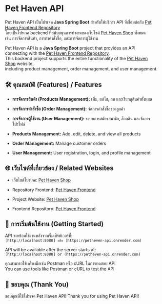 # Pet Haven API

Pet Haven API เป็นโปรเจค **Java Spring Boot** สำหรับให้บริการ API ที่เชื่อมต่อกับ [Pet Haven Frontend Repository](https://github.com/Patiz-pao/pethaven-frontend)  
โดยเป็นโปรเจค backend ที่สนับสนุนการทำงานของเว็บไซต์ [Pet Haven Shop](https://pet-haven-shop.netlify.app) ทั้งหมด  
เช่น การจัดการสินค้า, การทำคำสั่งซื้อ, และการจัดการผู้ใช้งาน  

Pet Haven API is a **Java Spring Boot** project that provides an API connecting with the [Pet Haven Frontend Repository](https://github.com/Patiz-pao/pethaven-frontend).  
This backend project supports the entire functionality of the [Pet Haven Shop](https://pet-haven-shop.netlify.app) website,  
including product management, order management, and user management.

## 🛠 คุณสมบัติ (Features) / Features
- **การจัดการสินค้า (Products Management):** เพิ่ม, แก้ไข, ลบ และเรียกดูสินค้าทั้งหมด  
- **การจัดการคำสั่งซื้อ (Order Management):** จัดการคำสั่งซื้อของลูกค้า  
- **การจัดการผู้ใช้งาน (User Management):** ระบบการสมัครสมาชิก, ล็อกอิน และจัดการโปรไฟล์  

- **Products Management:** Add, edit, delete, and view all products  
- **Order Management:** Manage customer orders  
- **User Management:** User registration, login, and profile management  

## 🌐 เว็บไซต์ที่เกี่ยวข้อง / Related Websites
- เว็บไซต์โปรเจค: [Pet Haven Shop](https://pet-haven-shop.netlify.app)  
- Repository Frontend: [Pet Haven Frontend](https://github.com/Patiz-pao/pethaven-frontend)

- Project Website: [Pet Haven Shop](https://pet-haven-shop.netlify.app)  
- Frontend Repository: [Pet Haven Frontend](https://github.com/Patiz-pao/pethaven-frontend)

## 🚀 การเริ่มต้นใช้งาน (Getting Started)
API จะพร้อมใช้งานหลังจากเริ่มเซิร์ฟเวอร์ที่:  
`[http://localhost:8080] หรือ (https://petheven-api.onrender.com)`  

API will be available after the server starts at:  
`[http://localhost:8080] or (https://petheven-api.onrender.com)`

คุณสามารถใช้เครื่องมือเช่น Postman หรือ cURL ในการทดสอบ API  
You can use tools like Postman or cURL to test the API

## 🙏 ขอบคุณ (Thank You)
ขอบคุณที่ใช้โปรเจค Pet Haven API!
Thank you for using Pet Haven API!
